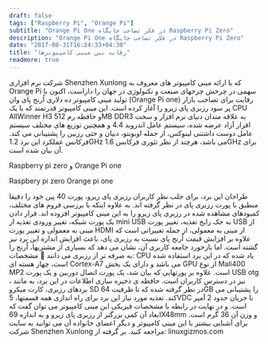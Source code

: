 ```yaml
---
draft: false
tags: ["Raspberry Pi", "Orange Pi"]
subtitle: "Orange Pi One در فکر تصاحب جایگاه Raspberry Pi Zero"
description: "Orange Pi One در فکر تصاحب جایگاه Raspberry Pi Zero"
date: "2017-08-31T16:24:33+04:30"
title: "رقابت بین مینی کامپیوترها"
readmore: true
---
```


شرکت نرم افزاری Shenzhen Xunlong که با ارائه مینی کامپیوتر های معروف به Orange Pi سهمی در چرخش چرخهای صنعت و تکنولوژی در جهان را داراست، اکنون با تولید مینی کامپیوتر ده دلاری اُرنج پای وان (Orange Pi one) رقابت برای تصاحب بازار پر سود رزبری پای زیرو را آغاز کرده است. این مینی کامپیوتر قدرتمند که با یک CPU AllWinner H3 و حافظه رم 512MB DDR3 به علاقه مندان دنیای نرم افزار و سخت افزار آزاد عرضه شده، سیستم عامل اندروید 4.4 و همچنین توزیع های مختلف سیستم عامل دوست داشتنی لینوکس، از جمله اوبونتو، دبیان و حتی رزبین را پشتیبانی می کند. فرکانس عملکرد این برد 1.2GHz می باشد، هرچند از نظر تئوری فرکانس 1.6GHz برای آن بیان شده است.

Raspberry pi zero و Orange Pi one

Raspbery pi zero Orange pi one

طراحان این برد، برای جلب نظر کاربران رزبری پای زیرو، پورت 40 پین خود را دقیقا منطبق با پورت رزبری پای در نظر گرفته اند. به علاوه اینکه با بررسی فروم های مختلف، کمبودهای مشاهده شده در رزبری پای زیرو را به این مینی کامپیوتر افزوده اند. قرار دادن یک پورت شبکه، تغییر ورودی تغذیه از mini USB به جک رایج تغذیه، تغییر پورت USB از مینی به معمولی و تغییر پورت HDMI از مینی به معمولی، از جمله تغییراتی است که علاوه بر افزایش قیمت اُرنج پای نسبت به رزبری پای، باعث افزایش اندازه این برد نیز گشته است. اما بازخورد جامعه کاربری آن، نشان می دهد که بسیاری از مشتریها، اُرنج را به صرفه تر از رزبری می دانند 🙂
مشخصات:
CPU یاد شده که در این برد استفاده شده است، چهار هسته ای Cortex-A7 می باشد و دارای یک بخش GPU از نوع Mali400 MP2 است. علاوه بر پورتهایی که بیان شد، یک پورت اتصال دوربین و یک پورت USB otg ، نیز در دسترس کاربران است. حافظه ی ذخیره سازی اطلاعات در این برد، به مانند بردهای رزبری، کارت میکرو SD در نظر گرفته شده که تا ظرفیت 64GB را پشتیبانی می کند. تغذیه مورد نیاز این برد برای راه اندازی همه قسمتها، 5VDC با جریان حدود 2 آمپر است. و در نهایت در رابطه با مشخصات فیزیکی این مینی کامپیوتر می توان گفت که ابعاد آن کمی بزرگتر از رزبری پای زیرو و به اندازه 69X48mm و وزن آن 36 گرم است.
برای آشنایی بیشتر با این مینی کامپیوتر و دیگر اعضای خانواده آن می توانید به سایت شرکت Shenzhen Xunlong مراجعه کنید.
بر گرفته از: linuxgizmos.com
